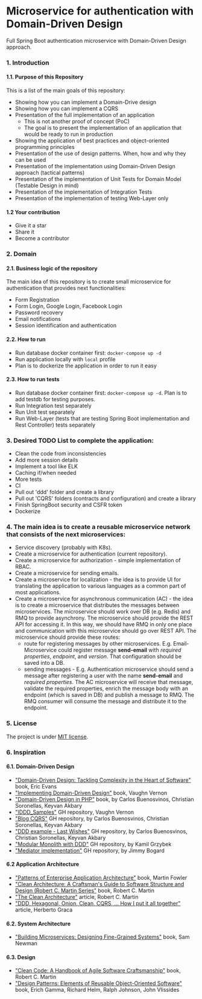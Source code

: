 # Microservice for authentication with Domain-Driven Design
Full Spring Boot authentication microservice with Domain-Driven Design approach.

### 1. Introduction

#### 1.1. Purpose of this Repository

This is a list of the main goals of this repository:

* Showing how you can implement a Domain-Drive design
* Showing how you can implement a CQRS
* Presentation of the full implementation of an application
  * This is not another proof of concept (PoC)
  * The goal is to present the implementation of an application that would be ready to run in production
* Showing the application of best practices and object-oriented programming principles
* Presentation of the use of design patterns. When, how and why they can be used
* Presentation of the implementation using Domain-Driven Design approach (tactical patterns)
* Presentation of the implementation of Unit Tests for Domain Model (Testable Design in mind)
* Presentation of the implementation of Integration Tests
* Presentation of the implementation of testing Web-Layer only

#### 1.2 Your contribution
* Give it a star
* Share it
* Become a contributor

### 2. Domain
#### 2.1. Business logic of the repository
The main idea of this repository is to create small microservice for authentication that provides next functionalities:
* Form Registration
* Form Login, Google Login, Facebook Login
* Password recovery
* Email notifications
* Session identification and authentication
#### 2.2. How to run
* Run database docker container first: `docker-compose up -d`
* Run application locally with `local` profile
* Plan is to dockerize the application in order to run it easy 
#### 2.3. How to run tests
* Run database docker container first: `docker-compose up -d`. Plan is to add testdb for testing purposes.
* Run Integration test separately
* Run Unit test separately
* Run Web-Layer (tests that are testing Spring Boot implementation and Rest Controller) tests separately


### 3. Desired TODO List to complete the application:
* Clean the code from inconsistencies
* Add more session details
* Implement a tool like ELK
* Caching if/when needed
* More tests
* CI
* Pull out 'ddd' folder and create a library
* Pull out 'CQRS' folders (contracts and configuration) and create a library
* Finish SpringBoot security and CSFR token
* Dockerize

### 4. The main idea is to create a reusable microservice network that consists of the next microservices:
* Service discovery (probably with K8s).
* Create a microservice for authentication (current repository).
* Create a microservice for authorization - simple implementation of RBAC.
* Create a microservice for sending emails.
* Create a microservice for localization - the idea is to provide UI for translating the application to various languages as a common part of most applications.
* Create a microservice for asynchronous communication (AC) - the idea is to create a microservice that distributes the messages between microservices. The microservice should work over DB (e.g. Redis) and RMQ to provide asynchrony. The microservice should provide the REST API for accessing it. In this way, we should have RMQ in only one place and communication with this microservice should go over REST API.
  The microservice should provide these routes:
  * route for registering messages by other microservices. E.g. Email-Microservice could register message **send-email** with _required properties_, _endpoint_, and _version_. That configuration should be saved into a DB.
  * sending messages - E.g. Authentication microservice should send a message after registering a user with the name **send-email** and _required properties_. The AC microservice will receive that message, validate the required properties, enrich the message body with an endpoint (which is saved in DB) and publish a message to RMQ. The RMQ consumer will consume the message and distribute it to the endpoint.

### 5. License
The project is under [MIT license](https://opensource.org/licenses/MIT).

### 6. Inspiration
#### 6.1. Domain-Driven Design
- ["Domain-Driven Design: Tackling Complexity in the Heart of Software"](https://www.amazon.com/Domain-Driven-Design-Tackling-Complexity-Software/dp/0321125215) book, Eric Evans
- ["Implementing Domain-Driven Design"](https://www.amazon.com/Implementing-Domain-Driven-Design-Vaughn-Vernon/dp/0321834577) book, Vaughn Vernon
- ["Domain-Driven Design in PHP"](https://www.amazon.com/dp/1787284948) book, by Carlos Buenosvinos, Christian Soronellas, Keyvan Akbary
- ["IDDD_Samples"](https://github.com/VaughnVernon/IDDD_Samples) GH repository, Vaughn Vernon
- ["Blog CQRS"](https://github.com/dddshelf/blog-cqrs) GH repository, by Carlos Buenosvinos, Christian Soronellas, Keyvan Akbary
- ["DDD example - Last Wishes"](https://github.com/dddshelf/last-wishes) GH repository, by Carlos Buenosvinos, Christian Soronellas, Keyvan Akbary
- ["Modular Monolith with DDD"](https://github.com/kgrzybek/modular-monolith-with-ddd) GH repository, by Kamil Grzybek
- ["Mediator implementation"](https://github.com/jbogard/MediatR) GH repository, by Jimmy Bogard

#### 6.2 Application Architecture
- ["Patterns of Enterprise Application Architecture"](https://martinfowler.com/books/eaa.html) book, Martin Fowler
- ["Clean Architecture: A Craftsman's Guide to Software Structure and Design (Robert C. Martin Series"](https://www.amazon.com/Clean-Architecture-Craftsmans-Software-Structure/dp/0134494164) book, Robert C. Martin
- ["The Clean Architecture"](https://blog.cleancoder.com/uncle-bob/2012/08/13/the-clean-architecture.html) article, Robert C. Martin
- ["DDD, Hexagonal, Onion, Clean, CQRS, … How I put it all together"](https://herbertograca.com/2017/11/16/explicit-architecture-01-ddd-hexagonal-onion-clean-cqrs-how-i-put-it-all-together/) article, Herberto Graca

#### 6.2. System Architecture
- ["Building Microservices: Designing Fine-Grained Systems"](https://www.amazon.com/Building-Microservices-Designing-Fine-Grained-Systems/dp/1491950358) book, Sam Newman

#### 6.3. Design
- ["Clean Code: A Handbook of Agile Software Craftsmanship"](https://www.amazon.com/Clean-Code-Handbook-Software-Craftsmanship/dp/0132350882) book, Robert C. Martin
- ["Design Patterns: Elements of Reusable Object-Oriented Software"](https://www.amazon.com/Design-Patterns-Elements-Reusable-Object-Oriented/dp/0201633612) book, Erich Gamma, Richard Helm, Ralph Johnson, John Vlissides

